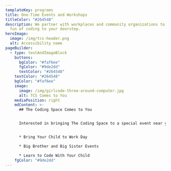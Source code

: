 ```yaml
---
templateKey: programs
title: One-Time Events and Workshops
titleColor: "#264548"
description: We partner with workplaces and community organizations to bring the
  fun of coding to your doorstep.
heroImage:
  image: /img/tcs-header.png
  alt: Accessibility name
pageBuilder:
  - type: textAndImageBlock
    buttons:
      bgColor: "#faf6ee"
      fgColor: "#9de2dd"
      textColor: "#264548"
    textColor: "#264548"
    bgColor: "#faf6ee"
    image:
      image: /img/girlcode-three-around-computer.jpg
      alt: TCS Comes to You
    mediaPosition: right
    mdContent: >-
      ## The Coding Space Comes to You


      Interested in bringing The Coding Space to a special event near you? We partner with workplaces and community organizations to bring the fun of coding to your doorstep. Our one-day workshops have been featured activities at events like:


      * Bring Your Child to Work Day

      * Big Brother and Big Sister Events

      * Learn to Code With Your Child
    fgColor: "#9de2dd"
---
```

